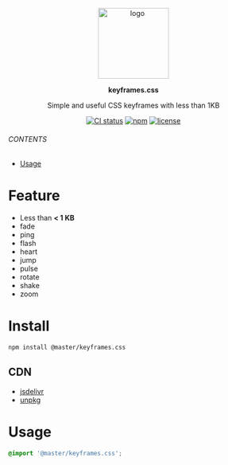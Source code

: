 <br><br>
<p align="center">
    <img src="https://raw.githubusercontent.com/master-co/package/document/images/logo-and-text.svg" alt="logo" width="142">
</p>
<p align="center">
    <b><!-- name -->keyframes.css<!----></b>
</p>
<p align="center"><!-- package.description -->Simple and useful CSS keyframes with less than 1KB<!----></p>
<p align="center">
<!-- badges.map((badge) => `<a href="${badge.href}"><img src="${badge.src}" alt="${badge.alt}"></a>`).join('&nbsp;')--><a href="https://circleci.com/gh/master-co/workflows/keyframes.css/tree/main"><img src="https://img.shields.io/circleci/build/github/master-co/keyframes.css/main.svg?logo=circleci&logoColor=fff&label=CircleCI" alt="CI status"></a>&nbsp;<a href="https://www.npmjs.com/@master/keyframes.css"><img src="https://img.shields.io/npm/v/@master/keyframes.css.svg?logo=npm&logoColor=fff&label=NPM&color=limegreen" alt="npm"></a>&nbsp;<a href="https://github.com/master-co/keyframes.css/blob/main/LICENSE"><img src="https://img.shields.io/github/license/master-co/keyframes.css" alt="license"></a><!---->
</p>

###### CONTENTS
- [Usage](#usage)

# Feature
- Less than **< 1 KB**
- fade
- ping
- flash
- heart
- jump
- pulse
- rotate
- shake
- zoom

# Install
```sh
npm install @master/keyframes.css
```
## CDN
<!-- cdns.map((cdn) => `\n- [${cdn.name}](${cdn.href})`).join('') -->
- [jsdelivr](https://www.jsdelivr.com/package/npm/@master/keyframes.css)
- [unpkg](https://unpkg.com/@master/keyframes.css)<!---->

# Usage
```css
@import '@master/keyframes.css';
```